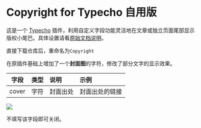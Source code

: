 # Copyright for Typecho 自用版

这是一个 [Typecho](https://github.com/typecho/typecho) 插件，利用自定义字段功能灵活地在文章或独立页面尾部显示版权小尾巴。具体设置请看[原始文档说明](https://github.com/Yves-X/Copyright-for-Typecho)。

直接下载仓库后，重命名为`Copyright`

在原插件基础上增加了一个**封面图**的字符，修改了部分文字的显示效果。

| 字段 |类型|说明|示例|
|:---:|:---:|:----|:----|
|cover|字符|封面出处|封面出处的链接|

![](https://raw.githubusercontent.com/mikusaa/Copyright-for-Typecho/dev/image.png)

不填写该字段即可关闭。
